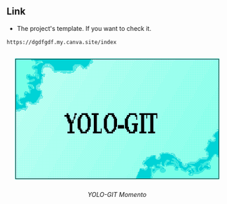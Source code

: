## Link

- The project's template. If you want to check it.

```bash
https://dgdfgdf.my.canva.site/index
```

## <p align="center"><img src="name_template.png"></p>
<p align="center"><em>YOLO-GIT Momento</em></p>

